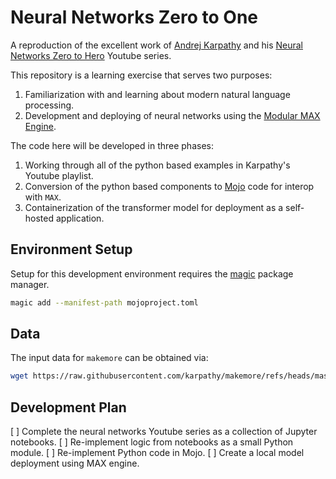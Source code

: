 # Neural Networks Zero to One

A reproduction of the excellent work of [Andrej Karpathy](https://karpathy.ai) and his [Neural Networks Zero to Hero](https://www.youtube.com/playlist?list=PLAqhIrjkxbuWI23v9cThsA9GvCAUhRvKZ) Youtube series.

This repository is a learning exercise that serves two purposes:

1. Familiarization with and learning about modern natural language processing.
2. Development and deploying of neural networks using the [Modular MAX Engine](https://www.modular.com/max).

The code here will be developed in three phases:

1. Working through all of the python based examples in Karpathy's Youtube playlist.
2. Conversion of the python based components to [Mojo](https://www.modular.com/mojo) code for interop with `MAX`.
3. Containerization of the transformer model for deployment as a self-hosted application.

## Environment Setup

Setup for this development environment requires the [magic](https://docs.modular.com/magic/) package manager.

```bash
magic add --manifest-path mojoproject.toml
```

## Data

The input data for `makemore` can be obtained via:

```bash
wget https://raw.githubusercontent.com/karpathy/makemore/refs/heads/master/names.txt
```

## Development Plan

[ ] Complete the neural networks Youtube series as a collection of Jupyter notebooks.
[ ] Re-implement logic from notebooks as a small Python module.
[ ] Re-implement Python code in Mojo.
[ ] Create a local model deployment using MAX engine.
